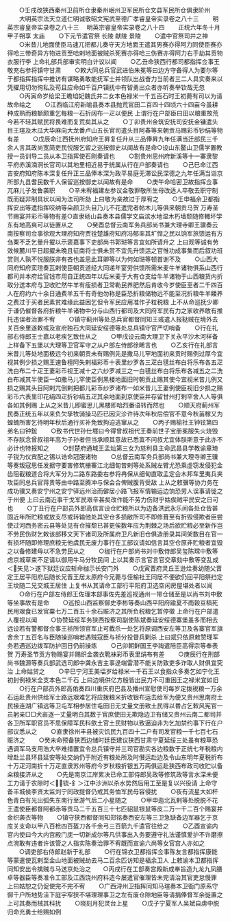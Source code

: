 <!-- { "loadSidebar": true } -->
　　○壬戌改狭西秦州卫前所仓隶秦州岷州卫军民所仓文县军民所仓俱隶阶州
　　大明英宗法天立道仁明诚敬昭文宪武至德广孝睿皇帝实录卷之八十三
　　明英宗睿皇帝实录卷之八十三
　明英宗睿皇帝实录卷之八十四
　　正统六年冬十月甲子朔享  太庙
　　○下元节遣官祭  长陵  献陵  景陵
　　○遣中官祭司井之神
　　○米昔儿地面使臣马速兀把都儿奏守天方地面王遣其男赛亦得阿力同使臣赛亦得哈三带奇异方物进贡至哈剌地面被贼杀死赛亦得哈三伤赛亦得阿力右手劫其贡物衣服行李  上命礼部兵部审实明白计议以闻
　　○乙丑命狭西行都司都指挥佥事王敬充右参将镇守甘肃
　　○敕大同总兵官武进伯朱冕等曰边方守备得人为要尔等于都指挥指挥中推访有谋略勇敢能抚军士并领队出战奋力当前者三二人具实奏来以凭擢用切勿徇私及苟且应命如千百户镇抚中有智勇出众者亦听奏举钦哉无忽
　　○丙寅命岁给梁王瞻垍妃魏氏并二女本色禄米一千五百石时王初薨有司以为请故命给之
　　○江西临江府新喻县奏本县抛荒官田二百四十四顷六十四亩今虽耕种成熟而粮额颇重乞每粮一石折阔布一疋以便民  上谓行在户部臣曰田以粮重故荒今若不轻其赋民将畏难而复荒矣其从之
　　○丁卯贵州金筑安抚司安抚金镛遣头目王瑄及木瓜大华麻向大龙番卢山五长官司遣头目阿春等来朝贡马赐彩币钞绢等物有差
　　○戊辰命江西抚州府知府王昇复任升从三品俸昇九年任满当迁部民三千余人言其政尚宽简吏民悦服乞留之巡按御史以闻故有是命○设山东鳌山卫儒学置教授一员训导二员从本卫指挥使石刚奏请也
　　○割贵州思州府新溪等十一寨隶黎平府赤溪湳洞长官司以其地里相近易于统属从行在户部奏请也
　　○己巳命江西吉安府知府陈本深复任升正三品俸本深为政平易庭无滞讼民深德之九年任满当诣京所部九县耆民数千人保留巡按御史以闻故有是命
　　○庚午命哈密卫故指挥佥事兀麻儿子发鲁袭职
　　○辛未宥福建左参议金敬罪敬所生母改适人卒敬去职守制既而疑非制具状以闻为法司所劾  上曰敬为亲故过于厚宥之
　　○壬申福余卫都指挥安出等遣指挥咬纳等朵颜卫头目乃儿不花遣完者帖木儿等俱来朝贡马贺  万寿圣节赐宴并彩币等物有差○直隶砀山县奏本县儒学文庙滨水地湿木朽墙颓随修輙坏学东有地高爽可以徒置从之
　　○癸酉总督云南军务兵部尚书兼大理寺卿王骥奏云南按察司佥事徐观大理府知府贾铨楚雄府知府冯郁率其圹悍之民以饷军旅馈运有方刍粟不乏乞量升擢以示褒嘉事下吏部尚书郭琎等言宜如所请升之  上曰观等诚有劳效候麓川平日超擢未晚且征南将士俱未赏不宜先升馈运之官惟功成事集而后叙功班赏则人孰不悦服朕非有吝也盖思此耳卿等以为何如琎等顿首谢不及
　　○山西大同府知府栾瑄奏瓦剌使臣朝贡道经大同递年宴劳供馈所需米麦牛羊诸物俱系山西行都司并本府给官钱市用自正统四年以后米麦于大有仓支给牛羊诸物于山西粮货内折取分送本府与卫收贮然牛羊有瘦损者卫常勒民养肥然后肯收今岁使臣至者二千四百人在府约六十余日通费羊五千有奇他勿称是臣恐折粮储物远不能至况折粮牛羊餧养之费过于买者民素贫难缘此益困乞但令军民应用准作子粒税粮  上不从命巡抚少卿于谦仍催督各府折粮牛羊诸物中分与山西行都司及大同府军民有力之家收养敢有推托违误者治罪不宥
　　○镇守蓟州等处总兵官都督同知王彧遣人报鞑贼在境外去关百余里遂敕彧及宣府独石大同延安绥德等处总兵镇守官严切哨备
　　○行在礼部右侍郎王士嘉以老疾乞致仕从之
　　○甲戌设云南大理卫下关永平沙木河样备上样备下五堡以大理等卫官军守之从户部左侍郎徐晞言也
　　○乙亥行在礼部言米昔儿等处地面极远今初来朝贡未有赐例先是撒马儿罕地面初来贡时赐例过厚今宜视其例少损之赐王速鲁檀阿失剌福彩币十表里纱罗各三疋白氁丝布白将乐布各五疋洗白布二十疋王妻彩币视王减十之六纱罗减三之一白氁丝布白将乐布各减五之二洗白布减其半使臣一如撒马儿罕使臣例黑楼地面旧时朝贡止赐其使今宜视米昔儿例又损之赐其头目阿剌兀倒剌把都儿彩币纱罗诸布一如米昔儿王妻例使臣视旧少损之赐彩币六表里印花绢四疋折钞绢五疋其余地面到京使臣并存留甘州打剌罕舍人人等俱各如其例赐  上从之米昔儿即蜜思儿黑楼即哈烈番语转而然也
　　○顺天府蓟州军民奏正统五年以来负欠孳牧骑操马匹已因灾沴许待次年秋后偿官不意今秋苖稼又为蝗蝻所害乞待明年秋后通行买补免致拘迫逃窜从之
　　○丙子赐榆社王钟铉第四弟名曰钟鋐
　　○致书代世孙仕壥曰今得曾叔祖代王奏前世子宝册冕服失火烧毁不存朕念曾叔祖年高为子孙者但当承顺其意故已悉寘不问叔尤宜体朕斯意于此亦不必计也特报知之
　　○封楚府通城王孟灿第三女为慈利县主命武昌县学教谕章琦子锐为仪宾配之锡以诰命冠服诸物
　　○总督云南军务兵部尚书兼大理寺卿王骥等奏叛寇思任发据守要害修筑栅寨江北细甸昔剌等处系贼左臂尤恐乘虚窃发侵犯金齿阻截粮道合将大军分为二路东路委右参将冉保从细甸直取孟定会木邦车里夷兵夹攻臣同总兵官蒋贵等由中路至腾冲与保会合俾贼腹背受敌  上从之敕骥等协力务在成功骥又奏安宁州之安宁驿远州治而僻居小路飞报军情输运边饷恐劳人误事请徙之于州便  上曰云南近事干戈军民艰辛甚矣改作能不劳力伤财乎姑俟贼平民安之日可也
　　○丁丑行在户部员外郎高信言设仓贮粮所以为边备洪武永乐间各处仓皆甚固近年所贮粮或放支尽或转输他处其空仓多损敝所司不即修葺至有折毁侵欺者臣尝使过河西务密云县等处见有仓摧颓已甚更俟数年应为荆棘之场后欲贮粮必至新作岂不劳民伤财乞敕该部移文天下诸司及所属府卫凡新旧仓俱造册录其间架数目在官一有损坏随即修理庶粮无他虞民无废力事行在工部议请如信言其空仓原非贮粮者宜毁之以备修建毋以不急劳民从之
　　○枷行在户部尚书刘中敷侍郎吴玺陈瑺中敷等虑京城草束不足请以御用牛马分牧民间  上以其奏示言官言官交章劾中敷等变乱成＜矢见＞遂下狱廷议应斩命枷示长安门外
　　○戊寅晋府灵丘王逊烇奏幼随父晋定王居平阳府后随长兄晋王居太原府今兄薨与侄榆社王同居不便欲仍回平阳祭扫定王坟随二兄交城王居住  上复书从其请命工部行平阳府卫选空闲房屋堪处者以闻
　　○命行在户部左侍郎王佐理本部事佐先差巡视通州一带仓储至是以尚书刘中敷等坐事故有是命
　　○巡按山西监察御史李彬等奏山西平阳府踰夏不雨榖豆稿死民用艰食已发官粟七万二百五十余石赈济之其所负税粮乞暂停徵  上命行在户部遣人覆视以闻
　　○协赞延绥军务狭西按察司副使陈斌奏延安绥德寨堡虽多而相去远设若有警都督佥事王祯所领官军止可截杀一处乞将原调西安左等卫及各寨官军旗舍余丁五百名与臣随操巡哨若遇贼寇臣与祯分投督兵剿杀  上曰斌只依原敕赞理军务若遇巡边拨军防护回日仍前操练
　　○己卯朝鲜国王李祹遣陪臣高得宗等奉表贺  万寿圣节贡方物赐宴并赐织金袭衣靴袜彩币表里绢布有差
　　○庚辰行在刑部尚书魏源等奏兵部武选司郎中龚永吉主事逯端雷潜不能关防致吏多诈取人财俱宜究治  上命姑贷之
　　○辛巳宁河王美堛岁给禄米一千石王以食指众多奏乞如宁化王初封例禄米全支本色二千石  上曰边境供亿方殷皆出民力不可重困王之禄米宜如旧
　　○行在户部员外郎高佑奏四川重庆府巴县及播州宣慰使司每岁定拨税粮一万余石运赴贵州供给军士路远艰难乞将应拨粮米折收银布运去给军为便又贵州思南府土民接连湖广镇远等卫屯军相参居住屯田旧无丈量文册致土民得以昬占乞敕风宪官一员躬亲□□犬亩逐一丈量明白其数于官庶使田无欺隐边卫有储又贵州云南二都司并各卫所军职官员不思保障军民科歛土官土民财物以致逼迫非为乞加禁约事下行在户部议悉从之
　　○直隶徐州丰县被灾饥民九百四十二户有司发官粮一千七百七石赈济之
　　○癸未命预备狭西边储时廷臣建议狭西甘肃宁夏延绥三处虽有粮草恐遇调军马支用浩大卒难措置宜令总兵镇守并三司官勘实各边粮数于正统七年税粮内增赴兰县环县延安等处交纳仍于附近有粮处所及时儧运赴边及令山东明年夏税折布十万疋河南折十万疋直隶苏州等府今岁秋粮折银五万两俱运赴狭西布政司收贮以备籴粮接济从之
　　○先是南京江岸累决已命工部侍郎吴政等修筑政等言水深未便工力请于农隙时＜锍-釒＞江中沙洲以杀水势然后用工至是复以兴役请  上命守备丰城侯李贤太监刘宁同政提督仍戒其务恤军民毋容侵扰
　　○夜有流星大如杯色青白有光出弧失东南行至游气后二小星随之
　　○甲申迤北瓦剌等处脱脱不花王遣使臣都督阿都赤等贡马二千五百三十七匹貂鼠银鼠等皮二万一千二百个赐宴并金织袭衣等物
　　○镇守狭西都督同知郑铭奏西安左等三卫急缺备边军器乞于京库关支命以甲八百枪四百盔刀各千余弓三百箭九千遣官往给之
　　○乙酉宣谕内官内使曰今大内宫殿门庑一切新成尔等凡供事出入务要遵守礼法谨慎爱护不许磨擦点涴敢有违者许该管之人指实陈奏治罪不宥既而宣谕六尚等女官宫人亦如之
　　○调吏部右侍郎赵新于礼部
　　○行在锦衣卫都指挥佥事陈友言都指挥康能等蒙遣使瓦剌至金山地面被贼劫去马二百余匹访知是福余卫人  上敕谕本卫都指挥同知安出令擒贼与马送京处治之　　○丙戌行在工部奏宫殿新成奉旨造九龙九凤膳卓等器臣等奏准令工部及江西饶州府料造今屡遣官催理皆未完请治其官吏怠慢罪  上曰姑恕之仍促使完不完不宥
　　○广西浔州卫指挥同知马瑄奏本卫衙门原系守御千户所地势洼下庭宇窄狭不堪理理事卫之左有废仓隙地臣等请捐俸督军余徙置之  上可其奏而械其科扰
　　○晓刻月犯灵台上星
　　○戊子宁夏军人吴斌自虏中脱归命充勇士给赐如例
